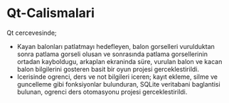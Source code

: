 # Qt-Calismalari
Qt cercevesinde; <br>
- Kayan balonları patlatmayı hedefleyen, balon gorselleri vurulduktan sonra patlama gorseli olusan ve sonrasında patlama gorsellerinin ortadan kayboldugu, arkaplan ekraninda süre, vurulan balon ve kacan balon 
bilgilerini gosteren basit bir oyun projesi gerceklestirildi.
- Icerisinde ogrenci, ders ve not bilgileri iceren; kayıt ekleme, silme ve guncelleme gibi fonksiyonlar bulunduran, SQLite veritabani baglantisi bulunan, ogrenci ders otomasyonu projesi gerceklestirildi.
